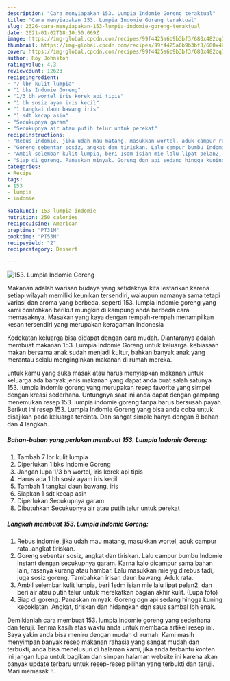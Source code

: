 ```yaml
---
description: "Cara menyiapakan 153. Lumpia Indomie Goreng teraktual"
title: "Cara menyiapakan 153. Lumpia Indomie Goreng teraktual"
slug: 2326-cara-menyiapakan-153-lumpia-indomie-goreng-teraktual
date: 2021-01-02T18:10:50.069Z
image: https://img-global.cpcdn.com/recipes/99f4425a6b9b3bf3/680x482cq70/153-lumpia-indomie-goreng-foto-resep-utama.jpg
thumbnail: https://img-global.cpcdn.com/recipes/99f4425a6b9b3bf3/680x482cq70/153-lumpia-indomie-goreng-foto-resep-utama.jpg
cover: https://img-global.cpcdn.com/recipes/99f4425a6b9b3bf3/680x482cq70/153-lumpia-indomie-goreng-foto-resep-utama.jpg
author: Roy Johnston
ratingvalue: 4.3
reviewcount: 12623
recipeingredient:
- "7 lbr kulit lumpia"
- "1 bks Indomie Goreng"
- "1/3 bh wortel iris korek api tipis"
- "1 bh sosiz ayam iris kecil"
- "1 tangkai daun bawang iris"
- "1 sdt kecap asin"
- "Secukupnya garam"
- "Secukupnya air atau putih telur untuk perekat"
recipeinstructions:
- "Rebus indomie, jika udah mau matang, masukkan wortel, aduk campur rata..angkat tiriskan."
- "Goreng sebentar sosiz, angkat dan tiriskan. Lalu campur bumbu Indomie instant dengan secukupnya garam. Karna kalo dicampur sama bahan lain, rasanya kurang atau hambar. Lalu masukkan mie yg direbus tadi, juga sosiz goreng. Tambahkan irisan daun bawang. Aduk rata."
- "Ambil selembar kulit lumpia, beri 1sdm isian mie lalu lipat pelan2, dan beri air atau putih telur untuk merekatkan bagian akhir kulit. (Lupa foto)"
- "Siap di goreng. Panaskan minyak. Goreng dgn api sedang hingga kuning kecoklatan. Angkat, tiriskan dan hidangkan dgn saus sambal lbh enak."
categories:
- Recipe
tags:
- 153
- lumpia
- indomie

katakunci: 153 lumpia indomie 
nutrition: 250 calories
recipecuisine: American
preptime: "PT31M"
cooktime: "PT53M"
recipeyield: "2"
recipecategory: Dessert

---
```



![153. Lumpia Indomie Goreng](https://img-global.cpcdn.com/recipes/99f4425a6b9b3bf3/680x482cq70/153-lumpia-indomie-goreng-foto-resep-utama.jpg)

Makanan adalah warisan budaya yang setidaknya kita lestarikan karena setiap wilayah memiliki keunikan tersendiri, walaupun namanya sama tetapi variasi dan aroma yang berbeda, seperti 153. lumpia indomie goreng yang kami contohkan berikut mungkin di kampung anda berbeda cara memasaknya. Masakan yang kaya dengan rempah-rempah menampilkan kesan tersendiri yang merupakan keragaman Indonesia



Kedekatan keluarga bisa didapat dengan cara mudah. Diantaranya adalah membuat makanan 153. Lumpia Indomie Goreng untuk keluarga. kebiasaan makan bersama anak sudah menjadi kultur, bahkan banyak anak yang merantau selalu menginginkan makanan di rumah mereka.

untuk kamu yang suka masak atau harus menyiapkan makanan untuk keluarga ada banyak jenis makanan yang dapat anda buat salah satunya 153. lumpia indomie goreng yang merupakan resep favorite yang simpel dengan kreasi sederhana. Untungnya saat ini anda dapat dengan gampang menemukan resep 153. lumpia indomie goreng tanpa harus bersusah payah.
Berikut ini resep 153. Lumpia Indomie Goreng yang bisa anda coba untuk disajikan pada keluarga tercinta. Dan sangat simple hanya dengan 8 bahan dan 4 langkah.


<!--inarticleads1-->

##### Bahan-bahan yang perlukan membuat 153. Lumpia Indomie Goreng:

1. Tambah 7 lbr kulit lumpia
1. Diperlukan 1 bks Indomie Goreng
1. Jangan lupa 1/3 bh wortel, iris korek api tipis
1. Harus ada 1 bh sosiz ayam iris kecil
1. Tambah 1 tangkai daun bawang, iris
1. Siapkan 1 sdt kecap asin
1. Diperlukan Secukupnya garam
1. Dibutuhkan Secukupnya air atau putih telur untuk perekat




<!--inarticleads2-->

##### Langkah membuat  153. Lumpia Indomie Goreng:

1. Rebus indomie, jika udah mau matang, masukkan wortel, aduk campur rata..angkat tiriskan.
1. Goreng sebentar sosiz, angkat dan tiriskan. Lalu campur bumbu Indomie instant dengan secukupnya garam. Karna kalo dicampur sama bahan lain, rasanya kurang atau hambar. Lalu masukkan mie yg direbus tadi, juga sosiz goreng. Tambahkan irisan daun bawang. Aduk rata.
1. Ambil selembar kulit lumpia, beri 1sdm isian mie lalu lipat pelan2, dan beri air atau putih telur untuk merekatkan bagian akhir kulit. (Lupa foto)
1. Siap di goreng. Panaskan minyak. Goreng dgn api sedang hingga kuning kecoklatan. Angkat, tiriskan dan hidangkan dgn saus sambal lbh enak.




Demikianlah cara membuat 153. lumpia indomie goreng yang sederhana dan teruji. Terima kasih atas waktu anda untuk membaca artikel resep ini. Saya yakin anda bisa meniru dengan mudah di rumah. Kami masih menyimpan banyak resep makanan rahasia yang sangat mudah dan terbukti, anda bisa menelusuri di halaman kami, jika anda terbantu konten ini jangan lupa untuk bagikan dan simpan halaman website ini karena akan banyak update terbaru untuk resep-resep pilihan yang terbukti dan teruji. Mari memasak !!. 
